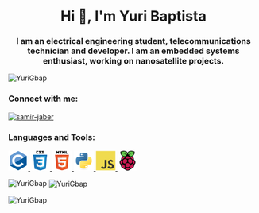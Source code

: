 <h1 align="center">Hi 👋, I'm Yuri Baptista</h1>
<h3 align="center">
I am an electrical engineering student, telecommunications technician and developer. I am an embedded systems enthusiast, working on nanosatellite projects.</h3>

<p align="left"> <img src="https://komarev.com/ghpvc/?username=YuriGbap&label=Profile%20views&color=0e75b6&style=flat" alt="YuriGbap" /> </p>

<h3 align="left">Connect with me:</h3>
<p align="left">
<a href="www.linkedin.com/in/yuri-baptista" target="blank"><img align="center" src="https://raw.githubusercontent.com/rahuldkjain/github-profile-readme-generator/master/src/images/icons/Social/linked-in-alt.svg" alt="samir-jaber" height="30" width="40" /></a>
</p>

<h3 align="left">Languages and Tools:</h3>
<p align="left"> 
  <a href="https://www.cprogramming.com/" target="_blank" rel="noreferrer"> <img src="https://raw.githubusercontent.com/devicons/devicon/master/icons/c/c-original.svg" alt="C" width="40" height="40"/> </a> 
  <a href="https://www.w3schools.com/css/" target="_blank" rel="noreferrer"> <img src="https://raw.githubusercontent.com/devicons/devicon/master/icons/css3/css3-original-wordmark.svg" alt="CSS" width="40" height="40"/> </a> 
  <a href="https://www.w3.org/html/" target="_blank" rel="noreferrer"> <img src="https://raw.githubusercontent.com/devicons/devicon/master/icons/html5/html5-original-wordmark.svg" alt="HTML" width="40" height="40"/> </a> 
  <a href="https://www.python.org" target="_blank" rel="noreferrer"> <img src="https://raw.githubusercontent.com/devicons/devicon/master/icons/python/python-original.svg" alt="Python" width="40" height="40"/> </a> 
  <a href="https://developer.mozilla.org/en-US/docs/Web/JavaScript" target="_blank" rel="noreferrer"> <img src="https://raw.githubusercontent.com/devicons/devicon/master/icons/javascript/javascript-original.svg" alt="JavaScript" width="40" height="40"/> </a> 
  <a href="https://www.raspberrypi.org/" target="_blank" rel="noreferrer"> <img src="https://raw.githubusercontent.com/devicons/devicon/master/icons/raspberrypi/raspberrypi-original.svg" alt="Raspberry Pi" width="40" height="40"/> </a> 
</p>




<p><img align="left" src="https://github-readme-stats.vercel.app/api/top-langs?username=YuriGbap&show_icons=true&locale=en&layout=compact" alt="YuriGbap" /></p>

<p>&nbsp;<img align="center" src="https://github-readme-stats.vercel.app/api?username=YuriGbap&show_icons=true&locale=en" alt="YuriGbap" /></p>

<p><img align="center" src="https://github-readme-streak-stats.herokuapp.com/?user=YuriGbap&" alt="YuriGbap" /></p>
